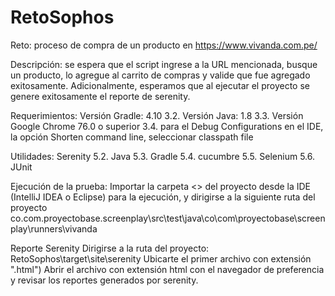 # RetoSophos

Reto: proceso de compra de un producto en https://www.vivanda.com.pe/

Descripción:
se espera que el script ingrese a la URL mencionada, busque un producto, lo agregue al carrito de compras y valide que fue agregado exitosamente. Adicionalmente, esperamos que al ejecutar el proyecto se genere exitosamente el reporte de serenity.

Requerimientos:
Versión Gradle: 4.10 3.2. 
Versión Java: 1.8 3.3. 
Versión Google Chrome 76.0 o superior 3.4. 
para el Debug Configurations en el IDE, la opción Shorten command line, seleccionar classpath file

Utilidades:
Serenity 5.2. 
Java 5.3. 
Gradle 5.4. 
cucumbre 5.5. 
Selenium 5.6. 
JUnit

Ejecución de la prueba:
Importar la carpeta <<RetoSophos>> del proyecto desde la IDE (IntelliJ IDEA o Eclipse) para la ejecución, y dirigirse a la siguiente ruta del proyecto co.com.proyectobase.screenplay\src\test\java\co\com\proyectobase\screenplay\runners\vivanda
  
Reporte Serenity
Dirigirse a la ruta del proyecto: RetoSophos\target\site\serenity
Ubicarte el primer archivo con extensión ".html") 
Abrir el archivo con extensión html con el navegador de preferencia y revisar los reportes generados por serenity.
